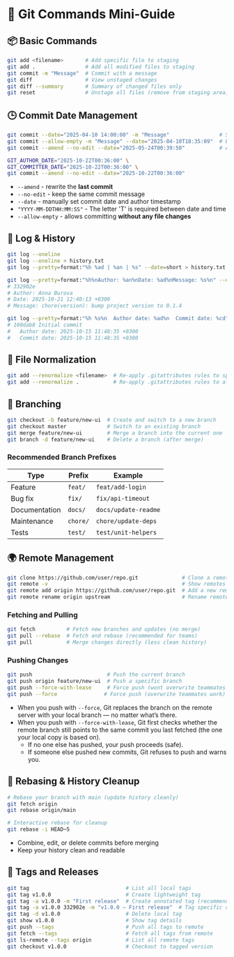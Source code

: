 # 🧭 Git Commands Mini-Guide

## 📦 Basic Commands

```bash
git add <filename>       # Add specific file to staging
git add .                # Add all modified files to staging
git commit -m "Message"  # Commit with a message
git diff                 # View unstaged changes
git diff --summary       # Summary of changed files only
git reset                # Unstage all files (remove from staging area)
```

## 🕒 Commit Date Management

```bash
git commit --date="2025-04-10 14:00:00" -m "Message"                # Set a custom date for the commit
git commit --allow-empty -m "Message" --date="2025-04-10T18:35:09"  # Empty Commits
git commit --amend --no-edit --date="2025-05-24T00:39:50"           # Amending the Last Commit

GIT_AUTHOR_DATE="2025-10-22T00:36:00" \
GIT_COMMITTER_DATE="2025-10-22T00:36:00" \
git commit --amend --no-edit --date="2025-10-22T00:36:00"
```

- `--amend` - rewrite the **last commit**
- `--no-edit` - keep the same commit message
- `--date` - manually set commit date and author timestamp
- `"YYYY-MM-DDTHH:MM:SS"` - The letter 'T' is required between date and time
- `--allow-empty` - allows committing **without any file changes**

## 📜 Log & History

```bash
git log --oneline                                                       # Compact log view
git log --oneline > history.txt                                         # Export log summary to a file
git log --pretty=format:"%h %ad | %an | %s" --date=short > history.txt  # Detailed custom log format

git log --pretty=format:"%h%nAuthor: %an%nDate: %ad%nMessage: %s%n" --date=iso
# 332902e
# Author: Anna Burova
# Date: 2025-10-21 12:40:13 +0300
# Message: chore(version): bump project version to 0.1.4

git log --pretty=format:"%h %s%n  Author date: %ad%n  Commit date: %cd" --date=iso
# 160dab8 Initial commit
#   Author date: 2025-10-15 11:48:35 +0300
#   Commit date: 2025-10-15 11:48:35 +0300
```

## 🔄 File Normalization

```bash
git add --renormalize <filename>  # Re-apply .gitattributes rules to specific file
git add --renormalize .           # Re-apply .gitattributes rules to all files
```

## 🌿 Branching

```bash
git checkout -b feature/new-ui  # Create and switch to a new branch
git checkout master             # Switch to an existing branch
git merge feature/new-ui        # Merge a branch into the current one
git branch -d feature/new-ui    # Delete a branch (after merge)
```

### Recommended Branch Prefixes

| Type          | Prefix   | Example              |
| ------------- | -------- | -------------------- |
| Feature       | `feat/`  | `feat/add-login`     |
| Bug fix       | `fix/`   | `fix/api-timeout`    |
| Documentation | `docs/`  | `docs/update-readme` |
| Maintenance   | `chore/` | `chore/update-deps`  |
| Tests         | `test/`  | `test/unit-helpers`  |

## 🌍 Remote Management

```bash
git clone https://github.com/user/repo.git              # Clone a remote repository
git remote -v                                           # Show remotes
git remote add origin https://github.com/user/repo.git  # Add a new remote
git remote rename origin upstream                       # Rename remote
```

### Fetching and Pulling

```bash
git fetch          # Fetch new branches and updates (no merge)
git pull --rebase  # Fetch and rebase (recommended for teams)
git pull           # Merge changes directly (less clean history)
```

### Pushing Changes

```bash
git push                        # Push the current branch
git push origin feature/new-ui  # Push a specific branch
git push --force-with-lease     # Force push (wont overwrite teammates work)
git push --force               # Force push (overwrite teammates work)
```

- When you push with `--force`,
  Git replaces the branch on the remote server with your local branch — no matter what’s there.
- When you push with `--force-with-lease`,
  Git first checks whether the remote branch still points to the same commit you last fetched
  (the one your local copy is based on).
  - If no one else has pushed, your push proceeds (safe).
  - If someone else pushed new commits, Git refuses to push and warns you.

## 🔧 Rebasing & History Cleanup

```bash
# Rebase your branch with main (update history cleanly)
git fetch origin
git rebase origin/main

# Interactive rebase for cleanup
git rebase -i HEAD~5
```

- Combine, edit, or delete commits before merging
- Keep your history clean and readable

## 🧩 Tags and Releases

```bash
git tag                               # List all local tags
git tag v1.0.0                        # Create lightweight tag
git tag -a v1.0.0 -m "First release"  # Create annotated tag (recommended)
git tag -a v1.0.0 332902e -m "v1.0.0 — First release"  # Tag specific commit
git tag -d v1.0.0                     # Delete local tag
git show v1.0.0                       # Show tag details
git push --tags                       # Push all tags to remote
git fetch --tags                      # Fetch all tags from remote
git ls-remote --tags origin           # List all remote tags
git checkout v1.0.0                   # Checkout to tagged version
```
